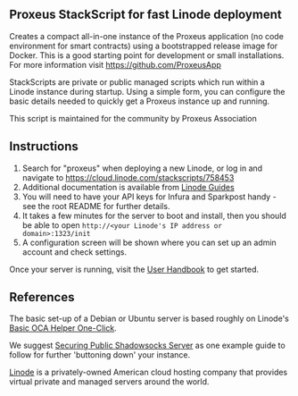 Proxeus StackScript for fast Linode deployment
---

Creates a compact all-in-one instance of the Proxeus application (no code environment for smart contracts) using a bootstrapped release image for Docker. This is a good starting point for development or small installations. For more information visit https://github.com/ProxeusApp

StackScripts are private or public managed scripts which run within a Linode instance during startup. Using a simple form, you can configure the basic details needed to quickly get a Proxeus instance up and running.

This script is maintained for the community by Proxeus Association

## Instructions

1. Search for "proxeus" when deploying a new Linode, or log in and navigate to https://cloud.linode.com/stackscripts/758453
1. Additional documentation is available from [Linode Guides](https://www.linode.com/docs/guides/platform/stackscripts/)
1. You will need to have your API keys for Infura and Sparkpost handy - see the root README for further details.
1. It takes a few minutes for the server to boot and install, then you should be able to open `http://<your Linode's IP address or domain>:1323/init`
1. A configuration screen will be shown where you can set up an admin account and check settings.

Once your server is running, visit the [User Handbook](https://docs.google.com/document/d/e/2PACX-1vTchv7PotoQeH2cBA2VIHcqV0I0N_IQpFnbESR-8C19cgBikek3HAMVdPtfJJcYkANzPWbfy_S3bf8X/pub) to get started.

## References

The basic set-up of a Debian or Ubuntu server is based roughly on Linode's [Basic OCA Helper One-Click](https://cloud.linode.com/stackscripts/401712).

We suggest [Securing Public Shadowsocks Server](https://github.com/shadowsocks/shadowsocks/wiki/Securing-Public-Shadowsocks-Server) as one example guide to follow for further 'buttoning down' your instance.

[Linode](https://linode.com) is a privately-owned American cloud hosting company that provides virtual private and managed servers around the world.
